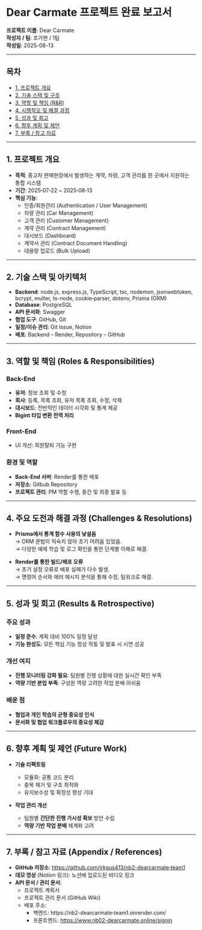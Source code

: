 # Dear Carmate 프로젝트 완료 보고서

**프로젝트 이름**: Dear Carmate  
**작성자 / 팀**: 조가현 / 1팀  
**작성일**: 2025-08-13  

---

## 목차

- [1. 프로젝트 개요](#1-프로젝트-개요)  
- [2. 기술 스택 및 구조](#2-기술-스택-및-구조)  
- [3. 역할 및 책임 (R&R)](#3-역할-및-책임-rnr)  
- [4. 시행착오 및 해결 과정](#4-시행착오-및-해결-과정)  
- [5. 성과 및 회고](#5-성과-및-회고)  
- [6. 향후 계획 및 제언](#6-향후-계획-및-제언)  
- [7. 부록 / 참고 자료](#7-부록--참고-자료)  

---

## 1. 프로젝트 개요

- **목적**: 중고차 판매현장에서 발생하는 계약, 차량, 고객 관리를 한 곳에서 지원하는 통합 시스템
- **기간**: 2025‑07‑22 ~ 2025‑08‑13
- **핵심 기능**:
  - 인증/회원관리 (Authentication / User Management)
  - 차량 관리 (Car Management)
  - 고객 관리 (Customer Management)
  - 계약 관리 (Contract Management)
  - 대시보드 (Dashboard)
  - 계약서 관리 (Contract Document Handling)
  - 대용량 업로드 (Bulk Upload)  

---

## 2. 기술 스택 및 아키텍처  
- **Backend**: node.js, express.js, TypeScript, tsc, nodemon, jsonwebtoken, bcrypt, multer, ts-node, cookie‑parser, dotenv, Prisma (ORM)  
- **Database**: PostgreSQL  
- **API 문서화**: Swagger  
- **협업 도구**: GitHub, Git  
- **일정/이슈 관리**: Git Issue, Notion  
- **배포**: Backend – Render, Repository – GitHub  

---

## 3. 역할 및 책임 (Roles & Responsibilities)

### Back-End
- **유저**: 정보 조회 및 수정
- **회사**: 등록, 목록 조회, 유저 목록 조회, 수정, 삭제
- **대시보드**: 전반적인 데이터 시각화 및 통계 제공
- **Bigint 타입 변환 전역 처리**

### Front-End
- UI 개선: 회원탈퇴 기능 구현

### 환경 및 역할
- **Back‑End 서버**: Render를 통한 배포
- **저장소**: Gitbub Repository
- **프로젝트 관리**: PM 역할 수행, 중간 및 최종 발표 등  

---

## 4. 주요 도전과 해결 과정 (Challenges & Resolutions)
- **Prisma에서 통계 함수 사용의 낯설음**  
  → ORM 문법이 익숙치 않아 초기 어려움 있었음.  
  → 다양한 예제 학습 및 로그 확인을 통한 단계별 이해로 해결.  

- **Render를 통한 빌드/배포 오류**  
  → 초기 설정 오류로 배포 실패가 다수 발생.  
  → 명령어 순서와 에러 메시지 분석을 통해 수정, 팀워크로 해결.

---

## 5. 성과 및 회고 (Results & Retrospective)

### 주요 성과  
- **일정 준수**: 계획 대비 100% 일정 달성  
- **기능 완성도**: 모든 핵심 기능 정상 작동 및 발표 시 시연 성공  

### 개선 여지  
- **진행 모니터링 강화 필요**: 팀원별 진행 상황에 대한 실시간 확인 부족  
- **역량 기반 분업 부족**: 구성원 역량 고려한 작업 분배 아쉬움  


### 배운 점  
- **협업과 개인 학습의 균형 중요성 인식**  
- **문서화 및 협업 워크플로우의 중요성 체감**

---

## 6. 향후 계획 및 제언 (Future Work)
- **기술 리팩토링**  
  - 모듈화: 공통 코드 분리  
  - 중복 제거 및 구조 최적화  
  - 유지보수성 및 확장성 향상 기대  

- **작업 관리 개선**  
  - 팀원별 **간단한 진행 가시성 확보** 방안 수립  
  - **역량 기반 작업 분배** 체계화 고려  

---

## 7. 부록 / 참고 자료 (Appendix / References)

- **GitHub 저장소**: https://github.com/jrkgus413/nb2-dearcarmate‑team1  
- **데모 영상** (Notion 링크): 노션에 업로드된 비디오 링크  
- **API 문서 / 관리 문서**:
  - 프로젝트 계획서
  - 프로젝트 관리 문서 (GitHub Wiki)
  - 배포 주소:
    - 백엔드: https://nb2-dearcarmate‑team1.onrender.com/  
    - 프론트엔드: https://www.nb02-dearcarmate.online/signin  
